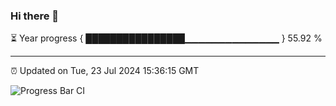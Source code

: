 ### Hi there 👋

⏳ Year progress { ████████████████▁▁▁▁▁▁▁▁▁▁▁▁▁▁ } 55.92 %

---

⏰ Updated on Tue, 23 Jul 2024 15:36:15 GMT

![Progress Bar CI](https://github.com/IshwaranRudhara/GIT-ACTION/workflows/Progress%20Bar%20CI/badge.svg)
